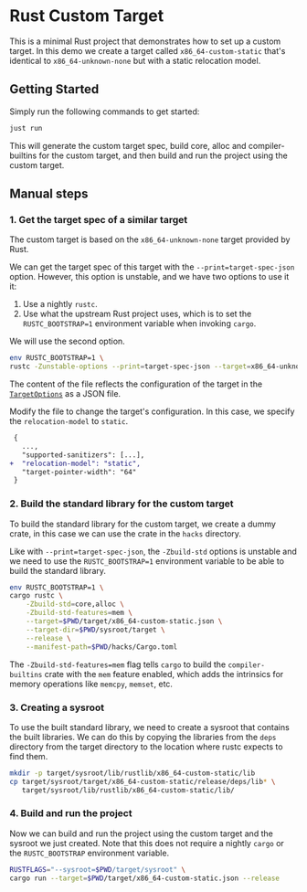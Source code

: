 # Rust Custom Target

This is a minimal Rust project that demonstrates how to set up a custom target.
In this demo we create a target called `x86_64-custom-static` that's identical to `x86_64-unknown-none` but with a static relocation model.

## Getting Started

Simply run the following commands to get started:

```bash
just run
```

This will generate the custom target spec, build core, alloc and compiler-builtins for the custom target, and then build and run the project using the custom target.

## Manual steps

### 1. Get the target spec of a similar target

The custom target is based on the `x86_64-unknown-none` target provided by Rust.

We can get the target spec of this target with the `--print=target-spec-json` option.
However, this option is unstable, and we have two options to use it it:
1. Use a nightly `rustc`.
2. Use what the upstream Rust project uses, which is to set the `RUSTC_BOOTSTRAP=1` environment variable when invoking `cargo`.

We will use the second option.

```bash
env RUSTC_BOOTSTRAP=1 \
rustc -Zunstable-options --print=target-spec-json --target=x86_64-unknown-none > target/x86_64-custom-static.json
```

The content of the file reflects the configuration of the target in the [`TargetOptions`](https://doc.rust-lang.org/stable/nightly-rustc/rustc_target/spec/struct.TargetOptions.html) as a JSON file.

Modify the file to change the target's configuration. In this case, we specify the `relocation-model` to `static`.

```diff
 {
   ...,
   "supported-sanitizers": [...],
+  "relocation-model": "static",
   "target-pointer-width": "64"
 }
```

### 2. Build the standard library for the custom target

To build the standard library for the custom target, we create a dummy crate, in this case we can use the crate in the `hacks` directory.

Like with `--print=target-spec-json`, the `-Zbuild-std` options is unstable and we need to use the `RUSTC_BOOTSTRAP=1` environment variable to be able to build the standard library.

```bash
env RUSTC_BOOTSTRAP=1 \
cargo rustc \
    -Zbuild-std=core,alloc \
    -Zbuild-std-features=mem \
    --target=$PWD/target/x86_64-custom-static.json \
    --target-dir=$PWD/sysroot/target \
    --release \
    --manifest-path=$PWD/hacks/Cargo.toml
```

The `-Zbuild-std-features=mem` flag tells `cargo` to build the `compiler-builtins` crate with the `mem` feature enabled, which adds the intrinsics for memory operations like `memcpy`, `memset`, etc.

### 3. Creating a sysroot

To use the built standard library, we need to create a sysroot that contains the built libraries.
We can do this by copying the libraries from the `deps` directory from the target directory to the location where rustc expects to find them.

```bash
mkdir -p target/sysroot/lib/rustlib/x86_64-custom-static/lib
cp target/sysroot/target/x86_64-custom-static/release/deps/lib* \
   target/sysroot/lib/rustlib/x86_64-custom-static/lib/
```

### 4. Build and run the project

Now we can build and run the project using the custom target and the sysroot we just created.
Note that this does not require a nightly `cargo` or the `RUSTC_BOOTSTRAP` environment variable.

```bash
RUSTFLAGS="--sysroot=$PWD/target/sysroot" \
cargo run --target=$PWD/target/x86_64-custom-static.json --release
```